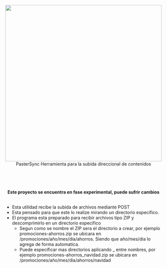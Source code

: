 <p align="center">
  <img width="500" src="https://github.com/gusgeek/PasterSync-Server/blob/main/logo.svg">
  <br>
  PasterSync Herramienta para la subida direccional de contenidos 
</p>


#

<p align="center">
  <br><br>
  <strong>
    Este proyecto se encuentra en fase experimental, puede sufrir cambios
  </strong>
  <br><br>
</p>

- Esta utilidad recibe la subida de archivos mediante POST
- Esta pensado para que este lo realize mirando un directorio especifico. 
- El programa esta preparado para recibir archivos tipo ZIP y descomprimirlo en un directorio especifico
  - Segun como se nombre el ZIP sera el directorio a crear, por ejemplo promociones-ahorros.zip se ubicara en /promociones/año/mes/dia/ahorros. Siendo que año/mes/dia lo agrega de forma automatica. 
  - Puede especificar mas directorios aplicando _ entre nombres, por ejemplo promociones-ahorros_navidad.zip se ubicara en /promociones/año/mes/dia/ahorros/navidad


